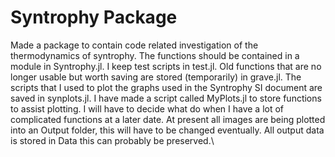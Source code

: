 # Syntrophy Package
Made a package to contain code related investigation of the thermodynamics of syntrophy.
The functions should be contained in a module in Syntrophy.jl.
I keep test scripts in test.jl.
Old functions that are no longer usable but worth saving are stored (temporarily) in grave.jl.
The scripts that I used to plot the graphs used in the Syntrophy SI document are saved in synplots.jl.
I have made a script called MyPlots.jl to store functions to assist plotting.
I will have to decide what do when I have a lot of complicated functions at a later date.
At present all images are being plotted into an Output folder, this will have to be changed eventually.
All output data is stored in Data this can probably be preserved.\
